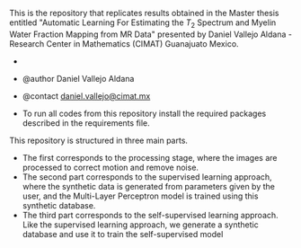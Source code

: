 This is the repository that replicates results obtained in the Master thesis entitled "Automatic Learning For Estimating the $T_{2}$ Spectrum and Myelin Water Fraction Mapping from MR Data" presented by Daniel Vallejo Aldana - Research Center in Mathematics (CIMAT) Guanajuato Mexico.

*
 * @author Daniel Vallejo Aldana
 * @contact daniel.vallejo@cimat.mx

* To run all codes from this repository install the required packages described in the requirements file.

This repository is structured in three main parts. 
* The first corresponds to the processing stage, where the images are processed to correct motion and remove noise.
* The second part corresponds to the supervised learning approach, where the synthetic data is generated from parameters given by the user, and the Multi-Layer Perceptron model is trained using this synthetic database.
* The third part corresponds to the self-supervised learning approach. Like the supervised learning approach, we generate a synthetic database and use it to train the self-supervised model 

